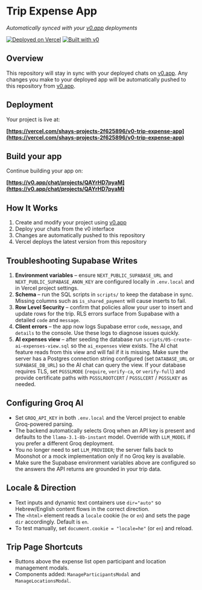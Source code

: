 # Trip Expense App

*Automatically synced with your [v0.app](https://v0.app) deployments*

[![Deployed on Vercel](https://img.shields.io/badge/Deployed%20on-Vercel-black?style=for-the-badge&logo=vercel)](https://vercel.com/shays-projects-2f625896/v0-trip-expense-app)
[![Built with v0](https://img.shields.io/badge/Built%20with-v0.app-black?style=for-the-badge)](https://v0.app/chat/projects/QAYrHD7pyaM)

## Overview

This repository will stay in sync with your deployed chats on [v0.app](https://v0.app).
Any changes you make to your deployed app will be automatically pushed to this repository from [v0.app](https://v0.app).

## Deployment

Your project is live at:

**[https://vercel.com/shays-projects-2f625896/v0-trip-expense-app](https://vercel.com/shays-projects-2f625896/v0-trip-expense-app)**

## Build your app

Continue building your app on:

**[https://v0.app/chat/projects/QAYrHD7pyaM](https://v0.app/chat/projects/QAYrHD7pyaM)**

## How It Works

1. Create and modify your project using [v0.app](https://v0.app)
2. Deploy your chats from the v0 interface
3. Changes are automatically pushed to this repository
4. Vercel deploys the latest version from this repository

## Troubleshooting Supabase Writes

1. **Environment variables** – ensure `NEXT_PUBLIC_SUPABASE_URL` and `NEXT_PUBLIC_SUPABASE_ANON_KEY` are configured locally in `.env.local` and in Vercel project settings.
2. **Schema** – run the SQL scripts in `scripts/` to keep the database in sync. Missing columns such as `is_shared_payment` will cause inserts to fail.
3. **Row Level Security** – confirm that policies allow your user to insert and update rows for the trip. RLS errors surface from Supabase with a detailed `code` and `message`.
4. **Client errors** – the app now logs Supabase error `code`, `message`, and `details` to the console. Use these logs to diagnose issues quickly.
5. **AI expenses view** – after seeding the database run `scripts/05-create-ai-expenses-view.sql` so the `ai_expenses` view exists. The AI chat feature reads from this view and will fail if it is missing. Make sure the server has a Postgres connection string configured (set `DATABASE_URL` or `SUPABASE_DB_URL`) so the AI chat can query the view. If your database requires TLS, set `PGSSLMODE` (`require`, `verify-ca`, or `verify-full`) and provide certificate paths with `PGSSLROOTCERT` / `PGSSLCERT` / `PGSSLKEY` as needed.

## Configuring Groq AI

- Set `GROQ_API_KEY` in both `.env.local` and the Vercel project to enable Groq-powered parsing.
- The backend automatically selects Groq when an API key is present and defaults to the `llama-3.1-8b-instant` model. Override with `LLM_MODEL` if you prefer a different Groq deployment.
- You no longer need to set `LLM_PROVIDER`; the server falls back to Moonshot or a mock implementation only if no Groq key is available.
- Make sure the Supabase environment variables above are configured so the answers the API returns are grounded in your trip data.

## Locale & Direction

- Text inputs and dynamic text containers use `dir="auto"` so Hebrew/English content flows in the correct direction.
- The `<html>` element reads a `locale` cookie (`he` or `en`) and sets the page `dir` accordingly. Default is `en`.
- To test manually, set `document.cookie = "locale=he"` (or `en`) and reload.

## Trip Page Shortcuts

- Buttons above the expense list open participant and location management modals.
- Components added: `ManageParticipantsModal` and `ManageLocationsModal`.
